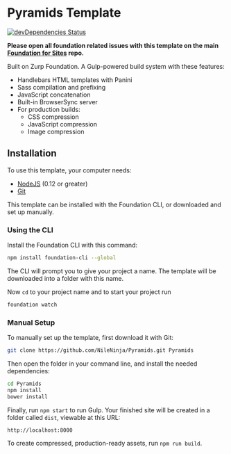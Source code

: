 # Pyramids Template

[![devDependencies Status](https://david-dm.org/nileninja/pyramids/dev-status.svg)](https://david-dm.org/nileninja/pyramids?type=dev)

**Please open all foundation related issues with this template on the main [Foundation for Sites](https://github.com/zurb/foundation-sites/issues) repo.**

Built on Zurp Foundation. A Gulp-powered build system with these features:

- Handlebars HTML templates with Panini
- Sass compilation and prefixing
- JavaScript concatenation
- Built-in BrowserSync server
- For production builds:
  - CSS compression
  - JavaScript compression
  - Image compression

## Installation

To use this template, your computer needs:

- [NodeJS](https://nodejs.org/en/) (0.12 or greater)
- [Git](https://git-scm.com/)

This template can be installed with the Foundation CLI, or downloaded and set up manually.

### Using the CLI

Install the Foundation CLI with this command:

```bash
npm install foundation-cli --global
```

The CLI will prompt you to give your project a name. The template will be downloaded into a folder with this name.

Now `cd` to your project name and to start your project run 

```bash
foundation watch
```

### Manual Setup

To manually set up the template, first download it with Git:

```bash
git clone https://github.com/NileNinja/Pyramids.git Pyramids
```

Then open the folder in your command line, and install the needed dependencies:

```bash
cd Pyramids
npm install
bower install
```

Finally, run `npm start` to run Gulp. Your finished site will be created in a folder called `dist`, viewable at this URL:

```
http://localhost:8000
```

To create compressed, production-ready assets, run `npm run build`.
